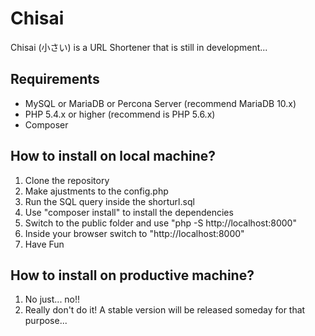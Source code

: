# Chisai

Chisai (小さい) is a URL Shortener that is still in development...

## Requirements
- MySQL or MariaDB or Percona Server (recommend MariaDB 10.x)
- PHP 5.4.x or higher (recommend is PHP 5.6.x)
- Composer

## How to install on local machine?
1. Clone the repository
2. Make ajustments to the config.php
3. Run the SQL query inside the shorturl.sql
4. Use "composer install" to install the dependencies
5. Switch to the public folder and use "php -S http://localhost:8000"
6. Inside your browser switch to "http://localhost:8000"
7. Have Fun

## How to install on productive machine?
1. No just... no!!
2. Really don't do it! A stable version will be released someday for that purpose...


